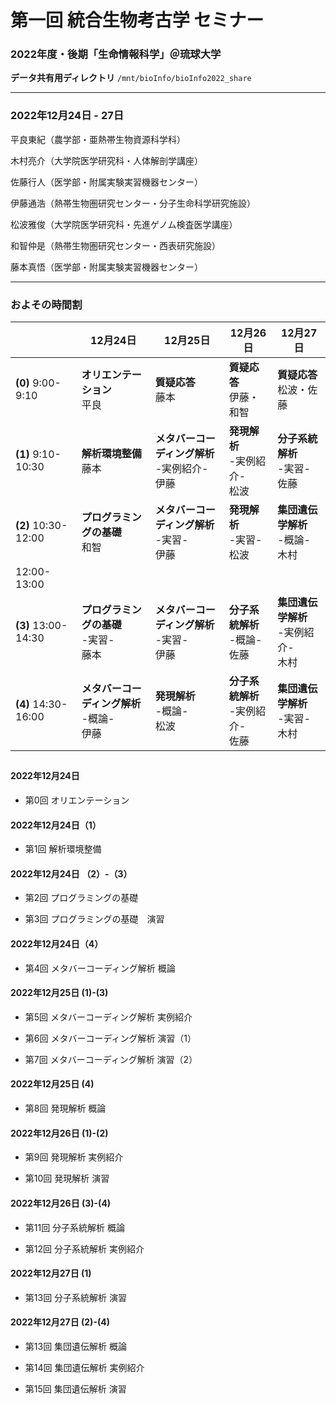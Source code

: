 
# 第一回 統合生物考古学 セミナー

### 2022年度・後期「生命情報科学」＠琉球大学

**データ共有用ディレクトリ** `/mnt/bioInfo/bioInfo2022_share`

----------

### 2022年12月24日 - 27日

平良東紀（農学部・亜熱帯生物資源科学科）

木村亮介（大学院医学研究科・人体解剖学講座）

佐藤行人（医学部・附属実験実習機器センター）

伊藤通浩（熱帯生物圏研究センター・分子生命科学研究施設）

松波雅俊（大学院医学研究科・先進ゲノム検査医学講座）

和智仲是（熱帯生物圏研究センター・西表研究施設）

藤本真悟（医学部・附属実験実習機器センター）

----------

### およその時間割

||12月24日|12月25日|12月26日|12月27日|
|-|-|-|-|-|
|**(0)** 9:00-9:10|**オリエンテーション**<br>平良 |**質疑応答**<br>藤本|**質疑応答**<br>伊藤・和智|**質疑応答**<br>松波・佐藤|
|**(1)** 9:10-10:30|**解析環境整備**<br>藤本|**メタバーコーディング解析**<br> -実例紹介-<br>伊藤|**発現解析**<br> -実例紹介-<br>松波|**分子系統解析**<br> -実習-<br>佐藤|
|**(2)** 10:30-12:00|**プログラミングの基礎**<br>和智|**メタバーコーディング解析**<br> -実習-<br>伊藤|**発現解析**<br> -実習-<br>松波|**集団遺伝学解析**<br> -概論-<br>木村|
|12:00-13:00||||
|**(3)** 13:00-14:30|**プログラミングの基礎**<br> -実習-<br>藤本|**メタバーコーディング解析**<br> -実習-<br>伊藤|**分子系統解析**<br> -概論-<br>佐藤|**集団遺伝学解析**<br> -実例紹介-<br>木村|
|**(4)** 14:30-16:00|**メタバーコーディング解析**<br> -概論-<br>伊藤|**発現解析**<br> -概論-<br>松波|**分子系統解析**<br> -実例紹介-<br>佐藤|**集団遺伝学解析**<br> -実習-<br>木村|

## 

#### 2022年12月24日

- 第0回 オリエンテーション

#### 2022年12月24日（1）

- 第1回 解析環境整備

#### 2022年12月24日 （2）-（3）

- 第2回 プログラミングの基礎

- 第3回 プログラミングの基礎　演習

#### 2022年12月24日（4）

- 第4回 メタバーコーディング解析 概論

#### 2022年12月25日 (1)-(3)

- 第5回 メタバーコーディング解析 実例紹介

- 第6回 メタバーコーディング解析 演習（1）

- 第7回 メタバーコーディング解析 演習（2）

#### 2022年12月25日 (4) 

- 第8回 発現解析 概論

#### 2022年12月26日 (1)-(2) 

- 第9回 発現解析 実例紹介

- 第10回 発現解析 演習

#### 2022年12月26日 (3)-(4)

- 第11回 分子系統解析 概論

- 第12回 分子系統解析 実例紹介

#### 2022年12月27日 (1)

- 第13回 分子系統解析 演習

#### 2022年12月27日 (2)-(4)

- 第13回 集団遺伝解析 概論

- 第14回 集団遺伝解析 実例紹介

- 第15回 集団遺伝解析 演習
